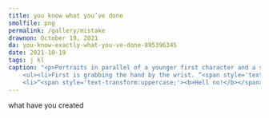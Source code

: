 ```yaml
---
title: you know what you’ve done
smolfile: png
permalink: /gallery/mistake
drawnon: October 19, 2021
da: you-know-exactly-what-you-ve-done-895396345
date: 2021-10-19
tags: j kl
caption: "<p>Portraits in parallel of a younger first character and a shorter-haired second, both grabbing a hand extending from the viewer’s perspective.</p>
	<ul><li>First is grabbing the hand by the wrist. “<span style='text-transform:uppercase;'>You think you can change my life,</span>” reads the speech bubble, “<span style='text-transform:uppercase;'>and get away with it?</span>”</li>
	<li>“<span style='text-transform:uppercase;'><b>Hell no!</b></span>” reads the background of the second. Then, written on the extended arm: “<span style='text-transform:uppercase;'>Live with your mistake</span>”</li></ul>"
---
```

what have you created